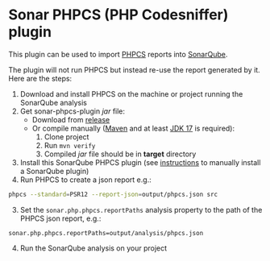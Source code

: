 # Sonar PHPCS (PHP Codesniffer) plugin

This plugin can be used to import [PHPCS](https://github.com/squizlabs/PHP_CodeSniffer) reports into [SonarQube](http://sonarqube.org/).

The plugin will not run PHPCS but instead re-use the report generated by it.
Here are the steps:

1. Download and install PHPCS on the machine or project running the SonarQube analysis
2. Get sonar-phpcs-plugin _jar_ file: 
   * Download from [release](https://github.com/ArvApu/phpcs-sonarqube-plugin/releases/new)
   * Or compile manually ([Maven](https://maven.apache.org/) and at least [JDK 17](https://www.oracle.com/java/technologies/javase/jdk17-archive-downloads.html) is required):
     1. Clone project
     2. Run `mvn verify`
     3. Compiled _jar_ file should be in __target__ directory
3. Install this SonarQube PHPCS plugin (see [instructions](https://docs.sonarqube.org/latest/setup/install-plugin/) to manually install a SonarQube plugin)
3. Run PHPCS to create a json report e.g.:

  ```bash
  phpcs --standard=PSR12 --report-json=output/phpcs.json src
  ```

3. Set the `sonar.php.phpcs.reportPaths` analysis property to the path of the PHPCS json report, e.g.:

  ```
  sonar.php.phpcs.reportPaths=output/analysis/phpcs.json
  ```

4. Run the SonarQube analysis on your project
